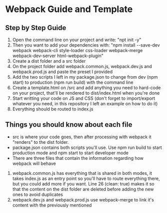 # Webpack Guide and Template

## Step by Step Guide
1. Open the command line on your project and write: "npt init -y"
2. Then you want to add your dependencies with: "npm install --save-dev webpack webpack-cli style-loader css-loader webpack-merge webpack-dev-server html-webpack-plugin"
3. Create a dist folder and a src folder
4. On the project folder add webpack.common.js, webpack.dev.js and webpack.prod.js and paste the preset I provided
5. Add the two scripts I left in my package.json to change from dev (npm start) to production (npm run build) with the command line
6. Create a template.html on /src and add anything you need to hard-code on your project, that'll be rendered to dist/index.html when you're done
7. Start writting your code on JS and CSS (don't forget to import/export whatever you need, in this repository I left an example on how to do it)
8. Everything should be routed to index.js

## Things you should know about each file
- src is where your code goes, then after processing with webpack it "renders" to the dist folder. 
- package.json contains both scripts you'll use. Use npm run build to start production mode and npm start to start developer mode
- There are three files that contain the information regarding how webpack will behave
1. webpack.common.js has everything that is shared in both modes, it takes index.js as an entry point so you'll have to route everything there, but you could add more if you want. Line 26 (clean: true) makes it so that the content on the dist folder are deleted before adding the new ones to avoid duplicates
2. webpack.dev.js and webpack.prod.js use webpack-merge to link it's content with the previously mentioned
